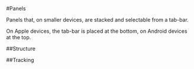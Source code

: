 #Panels

Panels that, on smaller devices, are stacked and selectable from a tab-bar.

On Apple devices, the tab-bar is placed at the bottom, on Android devices at the top.


##Structure


##Tracking